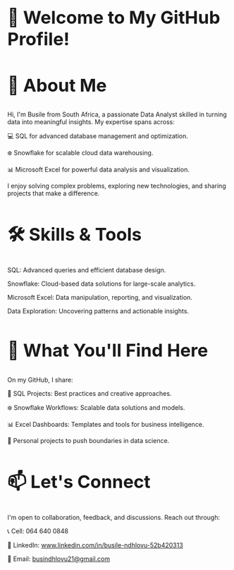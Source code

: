 <h1 style="font-size:40px;">👋 Welcome to My GitHub Profile! </h1>

<h2 style="font-size:40px;"> 🌟 About Me </h2>
Hi, I'm Busile from South Africa, a passionate Data Analyst skilled in turning data into meaningful insights. 
My expertise spans across:

   💻 SQL for advanced database management and optimization.

   ❄️ Snowflake for scalable cloud data warehousing.

   📊 Microsoft Excel for powerful data analysis and visualization.

I enjoy solving complex problems, exploring new technologies, and sharing projects that make a difference.


<h2 style="font-size:40px;"> 🛠️ Skills & Tools </h2>

SQL: Advanced queries and efficient database design.

Snowflake: Cloud-based data solutions for large-scale analytics.

Microsoft Excel: Data manipulation, reporting, and visualization.

Data Exploration: Uncovering patterns and actionable insights.

<h2 style="font-size:40px;"> 🚀 What You'll Find Here </h2>

On my GitHub, I share:

   📂 SQL Projects: Best practices and creative approaches.

  ❄️ Snowflake Workflows: Scalable data solutions and models.

   📊 Excel Dashboards: Templates and tools for business intelligence.

   🌱 Personal projects to push boundaries in data science.
  
   
  
<h2 style="font-size:40px;"> 📫 Let's Connect </h2>

I'm open to collaboration, feedback, and discussions. Reach out through:

📞 Cell: 064 640 0848

💼 LinkedIn: www.linkedin.com/in/busile-ndhlovu-52b420313

📧 Email: busindhlovu21@gmail.com
